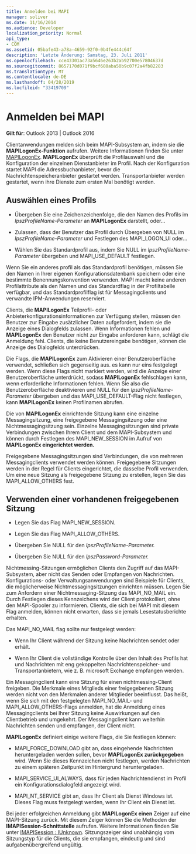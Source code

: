 ```yaml
---
title: Anmelden bei MAPI
manager: soliver
ms.date: 11/16/2014
ms.audience: Developer
localization_priority: Normal
api_type:
- COM
ms.assetid: 05bafe43-a78a-4659-92f0-0b4fe444c64f
description: 'Letzte Änderung: Samstag, 23. Juli 2011'
ms.openlocfilehash: cce43301ac73a5646e263b2ab92700e57804637d
ms.sourcegitcommit: 8657170d071f9bcf680aba50b9c07f2a4fb82283
ms.translationtype: MT
ms.contentlocale: de-DE
ms.lasthandoff: 04/28/2019
ms.locfileid: "33419709"
---
```

# <a name="logging-on-to-mapi"></a>Anmelden bei MAPI
 
**Gilt für**: Outlook 2013 | Outlook 2016 
  
Clientanwendungen melden sich beim MAPI-Subsystem an, indem sie die **MAPILogonEx-Funktion** aufrufen. Weitere Informationen finden Sie unter [MAPILogonEx](mapilogonex.md). **MAPILogonEx** überprüft die Profilauswahl und die Konfiguration der einzelnen Dienstanbieter im Profil. Nach der Konfiguration startet MAPI die Adressbuchanbieter, bevor die Nachrichtenspeicheranbieter gestartet werden. Transportanbieter werden gestartet, wenn ihre Dienste zum ersten Mal benötigt werden. 
  
## <a name="choose-a-profile"></a>Auswählen eines Profils
  
- Übergeben Sie eine Zeichenzeichenfolge, die den Namen des Profils im  _lpszProfileName-Parameter_ an **MAPILogonEx** darstellt, oder...
    
- Zulassen, dass der Benutzer das Profil durch Übergeben von NULL im  _lpszProfileName-Parameter_ und Festlegen des MAPI_LOGON_UI oder... 

- Wählen Sie das Standardprofil aus, indem Sie NULL im  _lpszProfileName-Parameter_ übergeben und MAPI_USE_DEFAULT festlegen. 
    
Wenn Sie ein anderes profil als das Standardprofil benötigen, müssen Sie den Namen in Ihrer eigenen Konfigurationsdatenbank speichern oder eine bestimmte Benennungskonvention verwenden. MAPI macht keine anderen Profilattribute als den Namen und das Standardflag in der Profiltabelle verfügbar, und das Standardprofilflag ist für Messagingclients und verwandte IPM-Anwendungen reserviert.
  
Clients, die **MAPILogonEx** Teilprofil- oder Anbieterkonfigurationsinformationen zur Verfügung stellen, müssen den Benutzer zur Eingabe zusätzlicher Daten aufgefordert, indem sie die Anzeige eines Dialogfelds zulassen. Wenn Informationen fehlen und **MAPILogonEx** den Benutzer nicht zur Eingabe anforderen kann, schlägt die Anmeldung fehl. Clients, die keine Benutzereingabe benötigen, können die Anzeige des Dialogfelds unterdrücken. 
  
Die Flags, die **MAPILogonEx** zum Aktivieren einer Benutzeroberfläche verwendet, schließen sich gegenseitig aus. es kann nur eins festgelegt werden. Wenn diese Flags nicht markiert werden, wird die Anzeige einer Benutzeroberfläche unterdrückt, sodass **MAPILogonEx** fehlschlagen kann, wenn erforderliche Informationen fehlen. Wenn Sie also die Benutzeroberfläche deaktivieren und NULL für den  _lpszProfileName-Parameter_ übergeben und das MAPI_USE_DEFAULT-Flag nicht festlegen, kann **MAPILogonEx** keinen Profilnamen abrufen. 
  
Die von **MAPILogonEx** einrichtende Sitzung kann eine einzelne Messagingsitzung, eine freigegebene Messagingsitzung oder eine Nichtmessagingsitzung sein. Einzelne Messagingsitzungen sind private Verbindungen zwischen Ihrem Client und dem MAPI-Subsystem und können durch Festlegen des MAPI_NEW_SESSION im Aufruf von **MAPILogonEx eingerichtet werden.**
  
Freigegebene Messagingsitzungen sind Verbindungen, die von mehreren Messagingclients verwendet werden können. Freigegebene Sitzungen werden in der Regel für Clients eingerichtet, die dasselbe Profil verwenden. Um eine neue Sitzung als freigegebene Sitzung zu erstellen, legen Sie das MAPI_ALLOW_OTHERS fest. 
  
## <a name="use-an-existing-shared-session"></a>Verwenden einer vorhandenen freigegebenen Sitzung
  
- Legen Sie das Flag MAPI_NEW_SESSION.
    
- Legen Sie das Flag MAPI_ALLOW_OTHERS.
    
- Übergeben Sie NULL für den _lpszProfileName-Parameter._ 
    
- Übergeben Sie NULL für den _lpszPassword-Parameter._ 
    
Nichtmessing-Sitzungen ermöglichen Clients den Zugriff auf das MAPI-Subsystem, aber nicht das Senden oder Empfangen von Nachrichten. Konfigurations- oder Verwaltungsanwendungen sind Beispiele für Clients, die möglicherweise Nichtmessagingsitzungen einrichten müssen. Legen Sie zum Anfordern einer Nichtmessaging-Sitzung das MAPI_NO_MAIL ein. Durch Festlegen dieses Kennzeichens wird der Client protokolliert, ohne den MAPI-Spooler zu informieren. Clients, die sich bei MAPI mit diesem Flag anmelden, können nicht erwarten, dass sie jemals Lesestatusberichte erhalten.
  
Das MAPI_NO_MAIL flag sollte nur festgelegt werden:
  
- Wenn Ihr Client während der Sitzung keine Nachrichten sendet oder erhält.
    
- Wenn Ihr Client die vollständige Kontrolle über den Inhalt des Profils hat und Nachrichten mit eng gekoppelten Nachrichtenspeicher- und Transportanbietern, wie z. B. microsoft Exchange empfangen werden.
    
Ein Messagingclient kann eine Sitzung für einen nichtmessing-Client freigeben. Die Merkmale eines Mitglieds einer freigegebenen Sitzung werden nicht von den Merkmalen anderer Mitglieder beeinflusst. Das heißt, wenn Sie sich mit den festgelegten MAPI_NO_MAIL- und MAPI_ALLOW_OTHERS-Flags anmelden, hat die Anmeldung eines Messagingclients bei Ihrer Sitzung keine Auswirkungen auf den Clientbetrieb und umgekehrt. Der Messagingclient kann weiterhin Nachrichten senden und empfangen, der Client nicht.
  
**MAPILogonEx** definiert einige weitere Flags, die Sie festlegen können: 
  
- MAPI_FORCE_DOWNLOAD gibt an, dass eingehende Nachrichten heruntergeladen werden sollen, bevor **MAPILogonEx zurückgegeben** wird. Wenn Sie dieses Kennzeichen nicht festlegen, werden Nachrichten zu einem späteren Zeitpunkt im Hintergrund heruntergeladen. 
    
- MAPI_SERVICE_UI_ALWAYS, dass für jeden Nachrichtendienst im Profil ein Konfigurationsdialogfeld angezeigt wird.
    
- MAPI_NT_SERVICE gibt an, dass Ihr Client als Dienst Windows ist. Dieses Flag muss festgelegt werden, wenn Ihr Client ein Dienst ist.
    
Bei jeder erfolgreichen Anmeldung gibt **MAPILogonEx einen** Zeiger auf eine MAPI-Sitzung zurück. Mit diesem Zeiger können Sie die Methoden der **IMAPISession-Schnittstelle** aufrufen. Weitere Informationen finden Sie unter [IMAPISession : IUnknown](imapisessioniunknown.md). Sitzungszeiger sind unabhängig vom Sitzungstyp für die Clients, die sie empfangen, eindeutig und sind aufgabenübergreifend ungültig.
  

